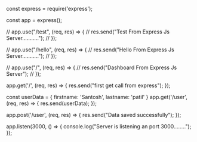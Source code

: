 const express = require('express');

const app = express();

// app.use("/test", (req, res) => {
//      res.send("Test From Express Js Server...........");
// });

// app.use("/hello", (req, res) => {
//      res.send("Hello From Express Js Server...........");
// });

// app.use("/", (req, res) => {
//      res.send("Dashboard  From Express Js Server");
// });

app.get('/', (req, res) => {
     res.send("first get call from express");
});

const userData = { firstname: 'Santosh', lastname: 'patil' }
app.get('/user', (req, res) => {
     res.send(userData);
});

app.post('/user', (req, res) => {
     res.send("Data saved successfully");
});


app.listen(3000, () => {
     console.log("Server is listening an port 3000........");
});